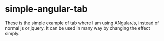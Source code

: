 # simple-angular-tab
These is the simple example of tab where I am using ANgularJs, instead of normal js or jquery. It can be used in many way by changing the effect simply.
